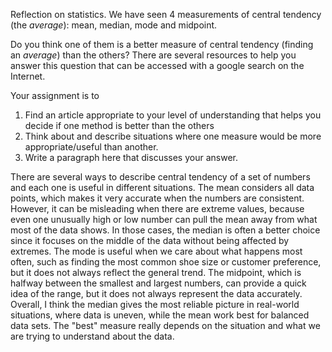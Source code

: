 Reflection on statistics.
We have seen 4 measurements of central tendency (the *average*): mean, median, mode and midpoint.

Do you think one of them is a better measure of central tendency (finding an *average*) than the others?  There are several resources to help you answer this question that can be accessed with a google search on the Internet.

Your assignment is to 
1. Find an article appropriate to your level of understanding that helps you decide if one method is better than the others
2. Think about and describe situations where one measure would be more appropriate/useful than another.
3. Write a paragraph here that discusses your answer.


There are several ways to describe central tendency of a set of numbers and each one is useful in different situations. The mean considers all data points, which makes it very accurate when the numbers are consistent. However, it can be misleading when there are extreme values, because even one unusually high or low number can pull the mean away from what most of the data shows. In those cases, the median is often a better choice since it focuses on the middle of the data without being affected by extremes. The mode is useful when we care about what happens most often, such as finding the most common shoe size or customer preference, but it does not always reflect the general trend. The midpoint, which is halfway between the smallest and largest numbers, can provide a quick idea of the range, but it does not always represent the data accurately. Overall, I think the median gives the most reliable picture in real-world situations, where data is uneven, while the mean work best for balanced data sets. The "best" measure really depends on the situation and what we are trying to understand about the data.